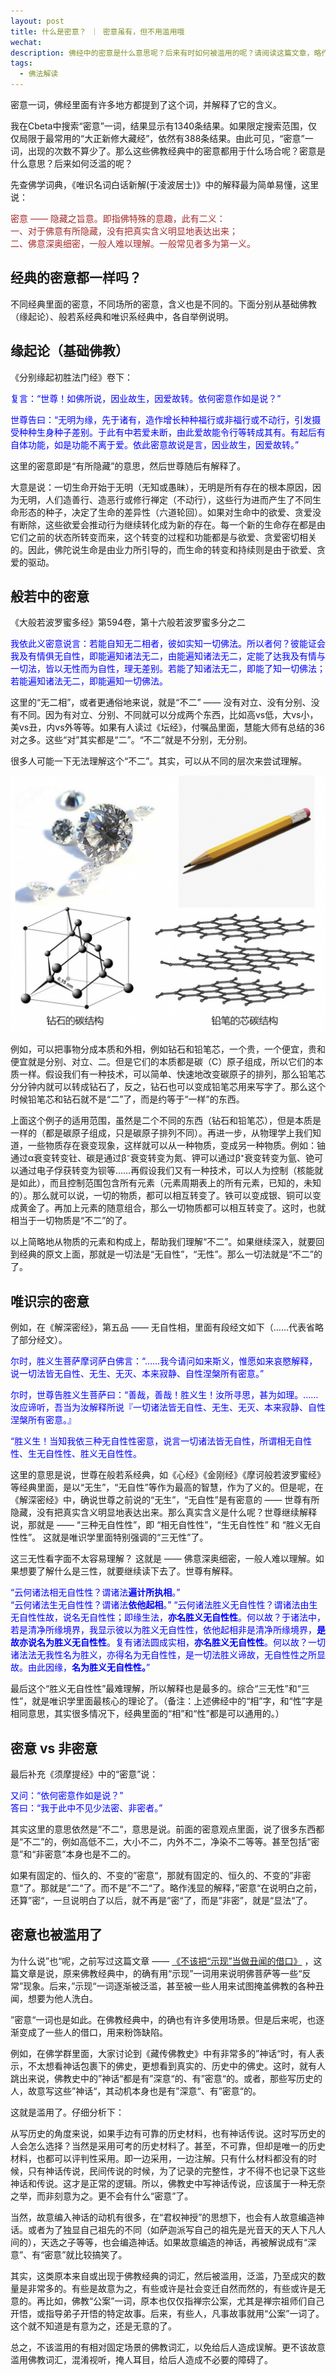 ```yaml
---
layout: post
title: 什么是密意？ ｜ 密意虽有，但不用滥用哦
wechat: 
description: 佛经中的密意是什么意思呢？后来有时如何被滥用的呢？请阅读这篇文章，略作了解。
tags:
  - 佛法解读
---
```


密意一词，佛经里面有许多地方都提到了这个词，并解释了它的含义。

我在Cbeta中搜索“密意”一词，结果显示有1340条结果。如果限定搜索范围，仅仅局限于最常用的“大正新修大藏经”，依然有388条结果。由此可见，“密意”一词，出现的次数不算少了。那么这些佛教经典中的密意都用于什么场合呢？密意是什么意思？后来如何泛滥的呢？

先查佛学词典，《唯识名词白话新解(于凌波居士)》中的解释最为简单易懂，这里说：

<span style="color:brown">密意 —— 隐藏之旨意。即指佛特殊的意趣，此有二义：<br/>
<span style="color:brown">一、对于佛意有所隐藏，没有把真实含义明显地表达出来；<br/>
<span style="color:brown">二、佛意深奥细密，一般人难以理解。一般常见者多为第一义。

## 经典的密意都一样吗？

不同经典里面的密意，不同场所的密意，含义也是不同的。下面分别从基础佛教（缘起论）、般若系经典和唯识系经典中，各自举例说明。

## 缘起论（基础佛教）

《分别缘起初胜法门经》卷下：

<span style="color:blue">复言：“世尊！如佛所说，因业故生，因爱故转。依何密意作如是说？”

<span style="color:blue">世尊告曰：“无明为缘，先于诸有，造作增长种种福行或非福行或不动行，引发摄受种种生身种子差别。于此有中若爱未断，由此爱故能令行等转成其有。有起后有自体功能，如是功能不离于爱。依此密意故说是言，因业故生，因爱故转。”

这里的密意即是“有所隐藏”的意思，然后世尊随后有解释了。

大意是说：一切生命开始于无明（无知或愚昧），无明是所有存在的根本原因，因为无明，人们造善行、造恶行或修行禅定（不动行），这些行为进而产生了不同生命形态的种子，决定了生命的差异性（六道轮回）。如果对生命中的欲爱、贪爱没有断除，这些欲爱会推动行为继续转化成为新的存在。每一个新的生命存在都是由它们之前的状态所转变而来，这个转变的过程和功能都是与欲爱、贪爱密切相关的。因此，佛陀说生命是由业力所引导的，而生命的转变和持续则是由于欲爱、贪爱的驱动。

## 般若中的密意

《大般若波罗蜜多经》第594卷，第十六般若波罗蜜多分之二

<span style="color:blue">我依此义密意说言：若能自知无二相者，彼如实知一切佛法。所以者何？彼能证会我及有情俱无自性，即能遍知诸法无二，由能遍知诸法无二，定能了达我及有情与一切法，皆以无性而为自性，理无差别。若能了知诸法无二，即能了知一切佛法；若能遍知诸法无二，即能遍知一切佛法。

这里的“无二相”，或者更通俗地来说，就是“不二” —— 没有对立、没有分别、没有不同。因为有对立、分别、不同就可以分成两个东西，比如高vs低，大vs小，美vs丑，内vs外等等。如果有人读过《坛经》，付嘱品里面，慧能大师有总结的36对之多。这些“对”其实都是“二”。“不二”就是不分别，无分别。

很多人可能一下无法理解这个“不二”。其实，可以从不同的层次来尝试理解。

![alt text](<../images/Pasted image 20240229141422.png>)

例如，可以把事物分成本质和外相，例如钻石和铅笔芯，一个贵，一个便宜，贵和便宜就是分别、对立、二。但是它们的本质都是碳（C）原子组成，所以它们的本质一样。假设我们有一种技术，可以简单、快速地改变碳原子的排列，那么铅笔芯分分钟内就可以转成钻石了，反之，钻石也可以变成铅笔芯用来写字了。那么这个时候铅笔芯和钻石就不是“二”了，而是约等于“一样”的东西。

上面这个例子的适用范围，虽然是二个不同的东西（钻石和铅笔芯），但是本质是一样的（都是碳原子组成，只是碳原子排列不同）。再进一步，从物理学上我们知道，一些物质存在衰变现象，这样就可以从一种物质，变成另一种物质。例如：铀通过α衰变转变钍、碳是通过β⁻衰变转变为氮、钾可以通过β⁺衰变转变为氩、铯可以通过电子俘获转变为钡等……再假设我们又有一种技术，可以人为控制（核能就是如此），而且控制范围包含所有元素（元素周期表上的所有元素，已知的，未知的）。那么就可以说，一切的物质，都可以相互转变了。铁可以变成银、铜可以变成黄金了。再加上元素的随意组合，那么一切物质都可以相互转变了。这时，也就相当于一切物质是“不二”的了。

以上简略地从物质的元素和构成上，帮助我们理解“不二”。如果继续深入，就要回到经典的原文上面，那就是一切法是“无自性”，“无性”。那么一切法就是“不二”的了。

## 唯识宗的密意

例如，在《解深密经》，第五品 —— 无自性相，里面有段经文如下（……代表省略了部分经文）。

<span style="color:blue">尔时，胜义生菩萨摩诃萨白佛言：“……我今请问如来斯义，惟愿如来哀愍解释，说一切法皆无自性、无生、无灭、本来寂静、自性涅槃所有密意。”

<span style="color:blue">尔时，世尊告胜义生菩萨曰：“善哉，善哉！胜义生！汝所寻思，甚为如理。……汝应谛听，吾当为汝解释所说『一切诸法皆无自性、无生、无灭、本来寂静、自性涅槃所有密意。』

<span style="color:blue">“胜义生！当知我依三种无自性性密意，说言一切诸法皆无自性，所谓相无自性性、生无自性性、胜义无自性性。

这里的意思是说，世尊在般若系经典，如《心经》《金刚经》《摩诃般若波罗蜜经》等经典里面，是以“无生”，“无自性”等作为最高的智慧，作为了义的。但是呢，在《解深密经》中，确说世尊之前说的“无生”，“无自性”是有密意的 —— 世尊有所隐藏，没有把真实含义明显地表达出来。那么真实含义是什么呢？世尊继续解释说，那就是 —— “三种无自性性”，即 “相无自性性”，“生无自性性” 和 “胜义无自性性”。 这就是唯识学里面特别强调的“三无性”了。

这三无性看字面不太容易理解？ 这就是 —— 佛意深奥细密，一般人难以理解。如果想要了解什么是三性，就要继续读下去了。世尊有解释。

<span style="color:blue">“云何诸法相无自性性？谓诸法<b>遍计所执相</b>。”<br/>
<span style="color:blue">“云何诸法生无自性性？谓诸法<b>依他起相</b>。”
<span style="color:blue">“云何诸法胜义无自性性？谓诸法由生无自性性故，说名无自性性；即缘生法，<b>亦名胜义无自性性</b>。何以故？于诸法中，若是清净所缘境界，我显示彼以为胜义无自性性，依他起相非是清净所缘境界，<b>是故亦说名为胜义无自性性</b>。复有诸法圆成实相，<b>亦名胜义无自性性</b>。何以故？一切诸法法无我性名为胜义，亦得名为无自性性，是一切法胜义谛故，无自性性之所显故。由此因缘，<b>名为胜义无自性性。</b>”

最后这个“胜义无自性性”最难理解，所以解释也是最多的。综合“三无性”和“三性”，就是唯识学里面最核心的理论了。（备注：上述佛经中的“相”字，和“性”字是相同意思，其实很多情况下，经典里面的“相”和“性”都是可以通用的。）

## 密意 vs 非密意

最后补充《须摩提经》中的“密意”说：

<span style="color:blue">又问：“依何密意作如是说？”<br />
<span style="color:blue">答曰：“我于此中不见少法密、非密者。”

其实这里的意思依然是”不二“，意思是说。前面的密意观点里面，说了很多东西都是“不二”的，例如高低不二，大小不二，内外不二，净染不二等等。甚至包括“密意”和“非密意”本身也是不二的。

如果有固定的、恒久的、不变的”密意“，那就有固定的、恒久的、不变的”非密意“了。那就是”二“了。而不是”不二“了。略作浅显的解释，”密意“在说明白之前，还算”密“，一旦说明白了以后，就不再是”密“了，而是”非密”，就是“显法“了。

## 密意也被滥用了

为什么说”也“呢，之前写过这篇文章 —— [《不该把“示现”当做丑闻的借口》](https://mp.weixin.qq.com/s/1Ulcm4HXzGQYodrvTQwzkA)  ，这篇文章是说，原来佛教经典中，的确有用“示现”一词用来说明佛菩萨等一些“反常”现象。后来，”示现“一词逐渐被泛滥，甚至被一些人用来试图掩盖佛教的各种丑闻，想要为他人洗白。

”密意“一词也是如此。在佛教经典中，的确也有许多使用场景。但是后来呢，也逐渐变成了一些人的借口，用来粉饰缺陷。

例如，在佛学群里面，大家讨论到《藏传佛教史》中有非常多的”神话“时，有人表示，不太想看神话包裹下的佛史，更想看到真实的、历史中的佛史。这时，就有人跳出来说，佛教史中的”神话“都是有”深意“的、有”密意“的。或者，那些写历史的人，故意写这些”神话“，其动机本身也是有”深意“、有”密意“的。

这就是滥用了。仔细分析下：

从写历史的角度来说，如果手边有可靠的历史材料，也有神话传说。这时写历史的人会怎么选择？当然是采用可考的历史材料了。甚至，不可靠，但却是唯一的历史材料，也都可以评判性采用。即一边采用，一边注解。只有什么材料都没有的时候，只有神话传说，民间传说的时候，为了记录的完整性，才不得不也记录下这些神话和传说。这才是正常的逻辑。所以，佛教史中写神话传说，应该属于一种无奈之举，而非刻意为之。更不会有什么“密意”了。

当然，故意编入神话的动机有很多，在“君权神授”的思想下，也会有人故意编造神话。或者为了独显自己祖先的不同（如萨迦派写自己的祖先是光音天的天人下凡人间的），天选之子等等，也会编造神话。如果故意编造的神话，再被解说成有“深意”、有“密意”就比较搞笑了。

其实，这类原本来自或出现于佛教经典的词汇，然后被滥用，泛滥，乃至成灾的数量是非常多的。有些是故意为之，有些或许是社会变迁自然而然的，有些或许是无意的。再比如，佛教“公案”一词，原本也仅仅指禅宗公案，尤其是禅宗祖师们自己开悟，或指导弟子开悟的特定故事。后来，有些人，凡事故事就用“公案”一词了。这个就不知道是有意为之，还是无意的了。

总之，不该滥用的有相对固定场景的佛教词汇，以免给后人造成误解。更不该故意滥用佛教词汇，混淆视听，掩人耳目，给后人造成不必要的障碍了。

